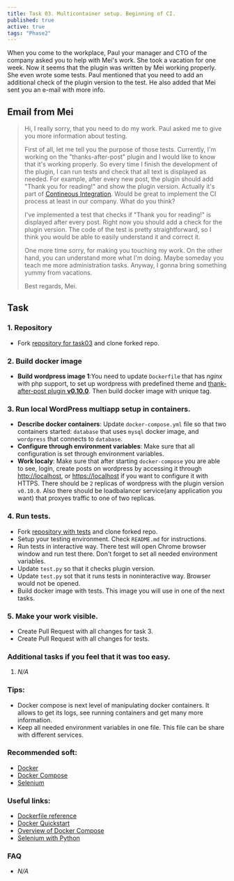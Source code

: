```yaml
---
title: Task 03. Multicontainer setup. Beginning of CI.
published: true
active: true
tags: "Phase2"
---
```


When you come to the workplace, Paul your manager and CTO of the company asked you to help with Mei's work. She took a vacation for one week. Now it seems that the plugin was written by Mei working properly. She even wrote some tests. Paul mentioned that you need to add an additional check of the plugin version to the test. He also added that Mei sent you an e-mail with more info.
<!--more-->
## Email from Mei

>Hi,
>I really sorry, that you need to do my work. Paul asked me to give you more information about testing.
>
>First of all, let me tell you the purpose of those tests. Currently, I'm working on the "thanks-after-post" plugin and I would like to know that it's working properly. So every time I finish the development of the plugin, I can run tests and check that all text is displayed as needed. For example, after every new post, the plugin should add "Thank you for reading!" and show the plugin version. Actually it's part of [Contineous Integration](https://www.atlassian.com/continuous-delivery/continuous-integration). Would be great to implement the CI process at least in our company. What do you think?
>
>I've implemented a test that checks if "Thank you for reading!" is displayed after every post. Right now you should add a check for the plugin version. The code of the test is pretty straightforward, so I think you would be able to easily understand it and correct it.
>
>One more time sorry, for making you touching my work. On the other hand, you can understand more what I'm doing. Maybe someday you teach me more administration tasks. Anyway, I gonna bring something yummy from vacations.
>
>Best regards,
>Mei.


## Task

### 1. Repository

* Fork [repository for task03](https://github.com/learningdevops-makvaz-com/phase02_task03) and clone forked repo.

### 2. Build docker image

* **Build wordpress image 1**:You need to update `Dockerfile` that has *nginx* with php support, to set up wordpress with predefined theme and [thank-after-post plugin **v0.10.0**](https://github.com/korney4eg/thank-after-post-plugin/releases/download/v0.10.0/thank-after-post.zip). Then build docker image with unique tag.

### 3. Run local WordPress multiapp setup in containers.

* **Describe docker containers**: Update `docker-compose.yml` file so that two containers started: `database` that uses `mysql` docker image, and `wordpress` that connects to `database`.
* **Configure through environment variables**: Make sure that all configuration is set through environment variables.
* **Work localy**: Make sure that after starting `docker-compose` you are able to see, login, create posts on wordpress by accessing it through [http://localhost](http://localhost), or [https://localhost](https://localhost) if you want to configure it with HTTPS. There should be `2` replicas of wordpress with the plugin version `v0.10.0`. Also there should be loadbalancer service(any application you want) that proxyes traffic to one of two replicas.

### 4. Run tests.

* Fork [repository with tests](https://github.com/learningdevops-makvaz-com/tests) and clone forked repo.
* Setup your testing environment. Check `README.md` for instructions.
* Run tests in interactive way. There test will open Chrome browser window and run test there. Don't forget to set all needed environment variables.
* Update `test.py` so that it checks plugin version.
* Update `test.py` sot that it runs tests in noninteractive way. Browser would not be opened.
* Build docker image with tests. This image you will use in one of the next tasks.

### 5. Make your work visible.

* Create Pull Request with all changes for task 3.
* Create Pull Request with all changes for tests.


### Additional tasks if you feel that it was too easy.

1. *N/A*

### Tips:

* Docker compose is next level of manipulating docker containers. It allows to get its logs, see running containers and get many more information.
* Keep all needed environment variables in one file. This file can be share with different services.


### Recommended soft:

* [Docker](https://www.docker.com/)
* [Docker Compose](https://docs.docker.com/compose/install/)
* [Selenium](https://www.selenium.dev/)

### Useful links:

* [Dockerfile reference](https://docs.docker.com/engine/reference/builder/)
* [Docker Quickstart](https://docs.docker.com/get-started/)
* [Overview of Docker Compose](https://docs.docker.com/compose/)
* [Selenium with Python](https://selenium-python.readthedocs.io/getting-started.html)

### FAQ

* *N/A*
